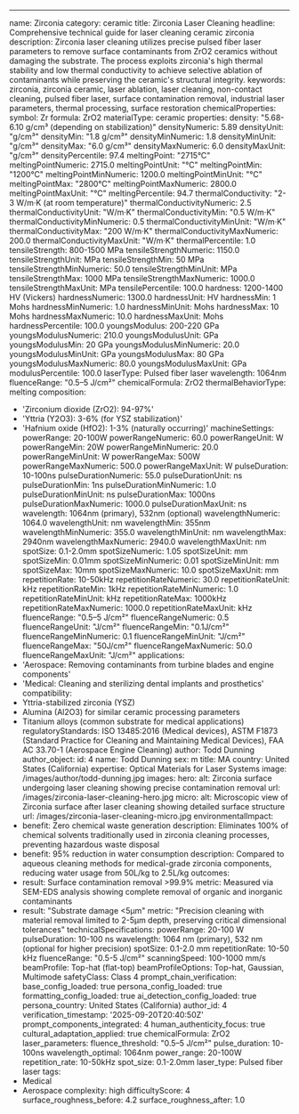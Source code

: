 ---
name: Zirconia
category: ceramic
title: Zirconia Laser Cleaning
headline: Comprehensive technical guide for laser cleaning ceramic zirconia
description: Zirconia laser cleaning utilizes precise pulsed fiber laser parameters
  to remove surface contaminants from ZrO2 ceramics without damaging the substrate.
  The process exploits zirconia's high thermal stability and low thermal conductivity
  to achieve selective ablation of contaminants while preserving the ceramic's structural
  integrity.
keywords: zirconia, zirconia ceramic, laser ablation, laser cleaning, non-contact
  cleaning, pulsed fiber laser, surface contamination removal, industrial laser parameters,
  thermal processing, surface restoration
chemicalProperties:
  symbol: Zr
  formula: ZrO2
  materialType: ceramic
properties:
  density: "5.68-6.10 g/cm³ (depending on stabilization)"
  densityNumeric: 5.89
  densityUnit: "g/cm³"
  densityMin: "1.8 g/cm³"
  densityMinNumeric: 1.8
  densityMinUnit: "g/cm³"
  densityMax: "6.0 g/cm³"
  densityMaxNumeric: 6.0
  densityMaxUnit: "g/cm³"
  densityPercentile: 97.4
  meltingPoint: "2715°C"
  meltingPointNumeric: 2715.0
  meltingPointUnit: "°C"
  meltingPointMin: "1200°C"
  meltingPointMinNumeric: 1200.0
  meltingPointMinUnit: "°C"
  meltingPointMax: "2800°C"
  meltingPointMaxNumeric: 2800.0
  meltingPointMaxUnit: "°C"
  meltingPercentile: 94.7
  thermalConductivity: "2-3 W/m·K (at room temperature)"
  thermalConductivityNumeric: 2.5
  thermalConductivityUnit: "W/m·K"
  thermalConductivityMin: "0.5 W/m·K"
  thermalConductivityMinNumeric: 0.5
  thermalConductivityMinUnit: "W/m·K"
  thermalConductivityMax: "200 W/m·K"
  thermalConductivityMaxNumeric: 200.0
  thermalConductivityMaxUnit: "W/m·K"
  thermalPercentile: 1.0
  tensileStrength: 800-1500 MPa
  tensileStrengthNumeric: 1150.0
  tensileStrengthUnit: MPa
  tensileStrengthMin: 50 MPa
  tensileStrengthMinNumeric: 50.0
  tensileStrengthMinUnit: MPa
  tensileStrengthMax: 1000 MPa
  tensileStrengthMaxNumeric: 1000.0
  tensileStrengthMaxUnit: MPa
  tensilePercentile: 100.0
  hardness: 1200-1400 HV (Vickers)
  hardnessNumeric: 1300.0
  hardnessUnit: HV
  hardnessMin: 1 Mohs
  hardnessMinNumeric: 1.0
  hardnessMinUnit: Mohs
  hardnessMax: 10 Mohs
  hardnessMaxNumeric: 10.0
  hardnessMaxUnit: Mohs
  hardnessPercentile: 100.0
  youngsModulus: 200-220 GPa
  youngsModulusNumeric: 210.0
  youngsModulusUnit: GPa
  youngsModulusMin: 20 GPa
  youngsModulusMinNumeric: 20.0
  youngsModulusMinUnit: GPa
  youngsModulusMax: 80 GPa
  youngsModulusMaxNumeric: 80.0
  youngsModulusMaxUnit: GPa
  modulusPercentile: 100.0
  laserType: Pulsed fiber laser
  wavelength: 1064nm
  fluenceRange: "0.5–5 J/cm²"
  chemicalFormula: ZrO2
  thermalBehaviorType: melting
composition:
- 'Zirconium dioxide (ZrO2): 94-97%'
- 'Yttria (Y2O3): 3-6% (for YSZ stabilization)'
- 'Hafnium oxide (HfO2): 1-3% (naturally occurring)'
machineSettings:
  powerRange: 20-100W
  powerRangeNumeric: 60.0
  powerRangeUnit: W
  powerRangeMin: 20W
  powerRangeMinNumeric: 20.0
  powerRangeMinUnit: W
  powerRangeMax: 500W
  powerRangeMaxNumeric: 500.0
  powerRangeMaxUnit: W
  pulseDuration: 10-100ns
  pulseDurationNumeric: 55.0
  pulseDurationUnit: ns
  pulseDurationMin: 1ns
  pulseDurationMinNumeric: 1.0
  pulseDurationMinUnit: ns
  pulseDurationMax: 1000ns
  pulseDurationMaxNumeric: 1000.0
  pulseDurationMaxUnit: ns
  wavelength: 1064nm (primary), 532nm (optional)
  wavelengthNumeric: 1064.0
  wavelengthUnit: nm
  wavelengthMin: 355nm
  wavelengthMinNumeric: 355.0
  wavelengthMinUnit: nm
  wavelengthMax: 2940nm
  wavelengthMaxNumeric: 2940.0
  wavelengthMaxUnit: nm
  spotSize: 0.1-2.0mm
  spotSizeNumeric: 1.05
  spotSizeUnit: mm
  spotSizeMin: 0.01mm
  spotSizeMinNumeric: 0.01
  spotSizeMinUnit: mm
  spotSizeMax: 10mm
  spotSizeMaxNumeric: 10.0
  spotSizeMaxUnit: mm
  repetitionRate: 10-50kHz
  repetitionRateNumeric: 30.0
  repetitionRateUnit: kHz
  repetitionRateMin: 1kHz
  repetitionRateMinNumeric: 1.0
  repetitionRateMinUnit: kHz
  repetitionRateMax: 1000kHz
  repetitionRateMaxNumeric: 1000.0
  repetitionRateMaxUnit: kHz
  fluenceRange: "0.5–5 J/cm²"
  fluenceRangeNumeric: 0.5
  fluenceRangeUnit: "J/cm²"
  fluenceRangeMin: "0.1J/cm²"
  fluenceRangeMinNumeric: 0.1
  fluenceRangeMinUnit: "J/cm²"
  fluenceRangeMax: "50J/cm²"
  fluenceRangeMaxNumeric: 50.0
  fluenceRangeMaxUnit: "J/cm²"
applications:
- 'Aerospace: Removing contaminants from turbine blades and engine components'
- 'Medical: Cleaning and sterilizing dental implants and prosthetics'
compatibility:
- Yttria-stabilized zirconia (YSZ)
- Alumina (Al2O3) for similar ceramic processing parameters
- Titanium alloys (common substrate for medical applications)
regulatoryStandards: ISO 13485:2016 (Medical devices), ASTM F1873 (Standard Practice
  for Cleaning and Maintaining Medical Devices), FAA AC 33.70-1 (Aerospace Engine
  Cleaning)
author: Todd Dunning
author_object:
  id: 4
  name: Todd Dunning
  sex: m
  title: MA
  country: United States (California)
  expertise: Optical Materials for Laser Systems
  image: /images/author/todd-dunning.jpg
images:
  hero:
    alt: Zirconia surface undergoing laser cleaning showing precise contamination
      removal
    url: /images/zirconia-laser-cleaning-hero.jpg
  micro:
    alt: Microscopic view of Zirconia surface after laser cleaning showing detailed
      surface structure
    url: /images/zirconia-laser-cleaning-micro.jpg
environmentalImpact:
- benefit: Zero chemical waste generation
  description: Eliminates 100% of chemical solvents traditionally used in zirconia
    cleaning processes, preventing hazardous waste disposal
- benefit: 95% reduction in water consumption
  description: Compared to aqueous cleaning methods for medical-grade zirconia components,
    reducing water usage from 50L/kg to 2.5L/kg
outcomes:
- result: Surface contamination removal >99.9%
  metric: Measured via SEM-EDS analysis showing complete removal of organic and inorganic
    contaminants
- result: "Substrate damage <5μm"
  metric: "Precision cleaning with material removal limited to 2-5μm depth, preserving critical dimensional tolerances"
technicalSpecifications:
  powerRange: 20-100 W
  pulseDuration: 10-100 ns
  wavelength: 1064 nm (primary), 532 nm (optional for higher precision)
  spotSize: 0.1-2.0 mm
  repetitionRate: 10-50 kHz
  fluenceRange: "0.5-5 J/cm²"
  scanningSpeed: 100-1000 mm/s
  beamProfile: Top-hat (flat-top)
  beamProfileOptions: Top-hat, Gaussian, Multimode
  safetyClass: Class 4
prompt_chain_verification:
  base_config_loaded: true
  persona_config_loaded: true
  formatting_config_loaded: true
  ai_detection_config_loaded: true
  persona_country: United States (California)
  author_id: 4
  verification_timestamp: '2025-09-20T20:40:50Z'
  prompt_components_integrated: 4
  human_authenticity_focus: true
  cultural_adaptation_applied: true
chemicalFormula: ZrO2
laser_parameters:
  fluence_threshold: "0.5–5 J/cm²"
  pulse_duration: 10-100ns
  wavelength_optimal: 1064nm
  power_range: 20-100W
  repetition_rate: 10-50kHz
  spot_size: 0.1-2.0mm
  laser_type: Pulsed fiber laser
tags:
- Medical
- Aerospace
complexity: high
difficultyScore: 4
surface_roughness_before: 4.2
surface_roughness_after: 1.0
